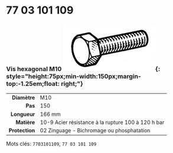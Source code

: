 # 77 03 101 109

### Vis hexagonal M10 ![](../assets/images/parts/hex_screws.png){: style="height:75px;min-width:150px;margin-top:-1.25em;float: right;"}

|   |   |
|---:|---|
**Diamètre** | M10
**Pas** |150
**Longueur** |166 mm
**Matière** | 10-9 Acier résistance à la rupture 100 à 120 h bar
**Protection** | 02 Zinguage - Bichromage ou phosphatation

Mots clés: `7703101109`, `77 03 101 109`
